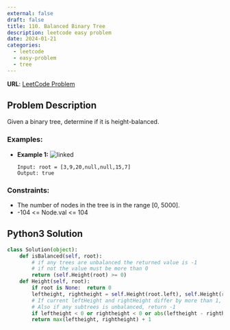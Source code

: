 ```yaml
---
external: false
draft: false
title: 110. Balanced Binary Tree
description: leetcode easy problem
date: 2024-01-21
categories:
  - leetcode
  - easy-problem
  - tree
---
```


**URL**: [LeetCode Problem](https://leetcode.com/problems/balanced-binary-tree/)

## Problem Description

Given a binary tree, determine if it is height-balanced.

### Examples:

- **Example 1:**
  ![linked](/images/balanced-binary-tree.png)

  ```plaintext
  Input: root = [3,9,20,null,null,15,7]
  Output: true
  ```

### Constraints:

- The number of nodes in the tree is in the range [0, 5000].
- -104 <= Node.val <= 104

## Python3 Solution

```python
class Solution(object):
    def isBalanced(self, root):
        # if any trees are unbalanced the returned value is -1
        # if not the value must be more than 0
        return (self.Height(root) >= 0)
    def Height(self, root):
        if root is None:  return 0
        leftheight, rightheight = self.Height(root.left), self.Height(root.right)
        # If current leftHeight and rightHeight differ by more than 1, it's not balanced.
        # Also if any subtrees is unbalanced, return -1
        if leftheight < 0 or rightheight < 0 or abs(leftheight - rightheight) > 1:  return -1
        return max(leftheight, rightheight) + 1
```
